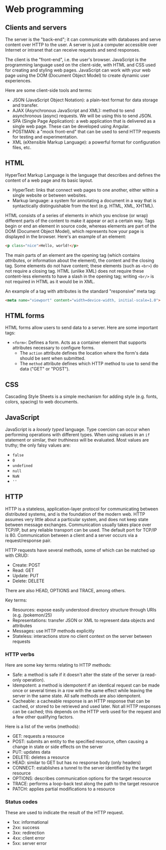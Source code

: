 # Web programming

## Clients and servers

The server is the "back-end"; it can communicate with databases and serve
content over HTTP to the user. A server is just a computer accessible over
Internet or intranet that can receive requests and send responses.

The client is the "front-end", i.e. the user's browser. JavaScript is the
programming language used on the client-side, with HTML and CSS used for
creating and styling web pages. JavaScript can work with your web page using
the DOM (Document Object Model) to create dynamic user experiences.

Here are some client-side tools and terms:

- JSON (JavaScript Object Notation): a plain-text format for data storage and
  transfer.
- AJAX (Asynchronous JavaScript and XML): method to send asynchronous (async)
  requests. We will be using this to send JSON.
- SPA (Single Page Application): a web application that is delivered as a
  single web page. These can be developed using Angular.
- POSTMAN: a "mock front-end" that can be used to send HTTP requests for
  testing and experimentation.
- XML (eXtensible Markup Language): a powerful format for configuration
  files, etc.

## HTML

HyperText Markup Language is the language that describes and defines the
content of a web page and its basic layout.

- HyperText: links that connect web pages to one another, either within a
  single website or between websites.
- Markup language: a system for annotating a document in a way that is
  syntactically distinguishable from the text (e.g. HTML, XML, XHTML).

HTML consists of a series of elements in which you enclose (or wrap)
different parts of the content to make it appear or act a certain way. Tags
begin or end an element in source code, whereas elements are part of the DOM
(Document Object Model), which represents how your page is displayed in the
browser. Here's an example of an element:

```html
<p class="nice">Hello, world!</p>
```

The main parts of an element are the opening tag (which contains
_attributes_, or information about the element), the content and the closing
tag. Some elements do not have content; these elements (such as `<br>`) do
not require a closing tag. HTML (unlike XML) does not require these
content-less elements to have a slash in the opening tag; writing `<br/>` is
not required in HTML as it would be in XML.

An example of a tag with attributes is the standard "responsive" meta tag:

```html
<meta name="viewport" content="width=device-width, initial-scale=1.0">
```

## HTML forms

HTML forms allow users to send data to a server. Here are some important tags:

- `<form>`: Defines a form. Acts as a container element that supports
  attributes necessary to configure forms.
  - The `action` attribute defines the location where the form's data should
    be sent when submitted.
  - The `method` attribute defines which HTTP method to use to send the data
    ("GET" or "POST").

## CSS

Cascading Style Sheets is a simple mechanism for adding style (e.g. fonts,
colors, spacing) to web documents.

## JavaScript

JavaScript is a _loosely typed_ language. Type coercion can occur when
performing operations with different types. When using values in an `if`
statement or similar, their _truthiness_ will be evaluated. Most values are
truthy; the only falsy values are:

- `false`
- `0`
- `undefined`
- `null`
- `NaN`
- `''`

## HTTP

HTTP is a stateless, application-layer protocol for communicating between
distributed systems, and is the foundation of the modern web. HTTP assumes
very little about a particular system, and does not keep state between
message exchanges. Communication usually takes place over TCP/IP, but any
reliable transport can be used. The default port for TCP/IP is 80.
Communication between a client and a server occurs via a request/response
pair.

HTTP requests have several methods, some of which can be matched up with CRUD:

- Create: POST
- Read: GET
- Update: PUT
- Delete: DELETE

There are also HEAD, OPTIONS and TRACE, among others.

Key terms:

- Resources: expose easily understood directory structure through URIs (e.g.
  /pokemon/25)
- Representations: transfer JSON or XML to represent data objects and
  attributes
- Messages: use HTTP methods explicitly
- Stateless: interactions store no client context on the server between
  requests

### HTTP verbs

Here are some key terms relating to HTTP methods:

- Safe: a method is safe if it doesn't alter the state of the server (a
  read-only operation).
- Idempotent: a method is idempotent if an identical request can be made once
  or several times in a row with the same effect while leaving the server in
  the same state. All safe methods are also idempotent.
- Cacheable: a cacheable response is an HTTP response that can be cached, or
  stored to be retrieved and used later. Not all HTTP responses can be cached;
  this depends on the HTTP verb used for the request and a few other qualifying
  factors.

Here is a list of the verbs (methods):

- GET: requests a resource
- POST: submits an entity to the specified resource, often causing a change
  in state or side effects on the server
- PUT: updates data
- DELETE: deletes a resource
- HEAD: similar to GET but has no response body (only headers)
- CONNECT: establishes a tunnel to the server identified by the target
  resource
- OPTIONS: describes communication options for the target resource
- TRACE: performs a loop-back test along the path to the target resource
- PATCH: applies partial modifications to a resource

### Status codes

These are used to indicate the result of the HTTP request.

- 1xx: informational
- 2xx: success
- 3xx: redirection
- 4xx: client error
- 5xx: server error
